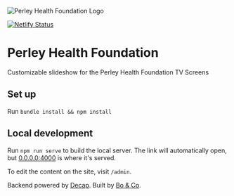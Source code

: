 ![Perley Health Foundation Logo](https://perleyhealthfoundation.ca/media/filer_public_thumbnails/filer_public/22/4e/224e42b1-9b99-4953-93f7-73ce08cef15d/logo-homepage-top.png__1170x0_q85_subsampling-2_upscale.png)

[![Netlify Status](https://api.netlify.com/api/v1/badges/b693ce62-c20c-4427-bdec-315545db3c3e/deploy-status)](https://app.netlify.com/sites/incredible-monstera-2c155a/deploys)


# Perley Health Foundation
Customizable slideshow for the Perley Health Foundation TV Screens

## Set up
Run `bundle install && npm install`

## Local development
Run `npm run serve` to build the local server. The link will automatically open, but [0.0.0.0:4000](http://0.0.0.0:4000) is where it's served.


To edit the content on the site, visit `/admin`.


Backend powered by [Decap](https://decapcms.org/).
Built by [Bo & Co](https://boandco.studio/).